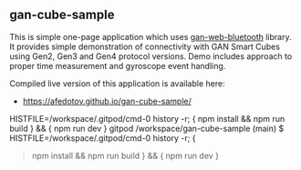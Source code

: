 ## gan-cube-sample

This is simple one-page application which uses [gan-web-bluetooth](https://github.com/afedotov/gan-web-bluetooth) library.
It provides simple demonstration of connectivity with GAN Smart Cubes using Gen2, Gen3 and Gen4 protocol versions.
Demo includes approach to proper time measurement and gyroscope event handling.

Compiled live version of this application is available here:
 
 - https://afedotov.github.io/gan-cube-sample/

 HISTFILE=/workspace/.gitpod/cmd-0 history -r; {
npm install && npm run build
} && {
npm run dev
}
gitpod /workspace/gan-cube-sample (main) $  HISTFILE=/workspace/.gitpod/cmd-0 history -r; {
> npm install && npm run build
> } && {
> npm run dev
> }
